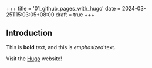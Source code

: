 +++
title = '01_github_pages_with_hugo'
date = 2024-03-25T15:03:05+08:00
draft = true
+++

## Introduction

This is **bold** text, and this is *emphasized* text.

Visit the [Hugo](https://gohugo.io) website!

